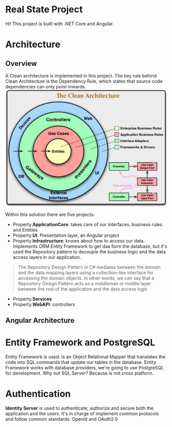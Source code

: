 
# Real State Project
Hi! This project is built with .NET Core and Angular.


# Architecture
## Overview
A Clean architecture is implemented in this project. The key rule behind Clean Architecture is the Dependency Rule, which states that source code dependencies can only point inwards.
![Clean Architecture](https://github.com/oonosan/property/blob/main/img/Clean%20architecture.png?raw=true)

Within this solution there are five projects:
- Property.**ApplicationCore**: takes care of our interfaces, business rules and Entities
- Property.**UI**: Presentation layer, an Angular project
- Property.**Infrastructure**: knows about how to access our data. Implements ORM Entity Framework to get daa form the database, but it's used the Repository pattern to decouple the business logic and the data access layers in our application.
> The Repository Design Pattern in C# mediates between the domain and the data mapping layers using a collection-like interface for accessing the domain objects. In other words, we can say that a Repository Design Pattern acts as a middleman or middle layer between the rest of the application and the data access logic
- Property.**Services**
- Property.**WebAPI**: controllers

## Angular Architecture  

# Entity Framework and PostgreSQL
Entity Framework is used. Is an Object Relational Mapper that translates the code into SQL commands that update our tables in the database.
Entity Framework works with database providers, we're going to use PostgreSQL for development. Why not SQL Server? Because is not cross platform.


# Authentication
**Identity Server** is used to authenticate, authorize and secure both the application and the users. It's in charge of implement common protocols and follow common standards: OpenId and OAuth2.0

